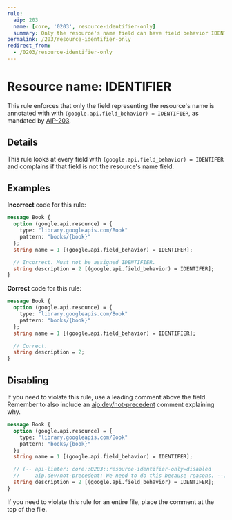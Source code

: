```yaml
---
rule:
  aip: 203
  name: [core, '0203', resource-identifier-only]
  summary: Only the resource's name field can have field behavior IDENTIFIER.
permalink: /203/resource-identifier-only
redirect_from:
  - /0203/resource-identifier-only
---
```


# Resource name: IDENTIFIER

This rule enforces that only the field representing the resource's name is
annotated with with `(google.api.field_behavior) = IDENTIFIER`, as mandated
by [AIP-203][].

## Details

This rule looks at every field with `(google.api.field_behavior) = IDENTIFER`
and complains if that field is not the resource's name field.

## Examples

**Incorrect** code for this rule:

```proto
message Book {
  option (google.api.resource) = {
    type: "library.googleapis.com/Book"
    pattern: "books/{book}"
  };
  string name = 1 [(google.api.field_behavior) = IDENTIFER];

  // Incorrect. Must not be assigned IDENTIFIER.
  string description = 2 [(google.api.field_behavior) = IDENTIFER];
}
```

**Correct** code for this rule:

```proto
message Book {
  option (google.api.resource) = {
    type: "library.googleapis.com/Book"
    pattern: "books/{book}"
  };
  string name = 1 [(google.api.field_behavior) = IDENTIFIER];

  // Correct.
  string description = 2;
}
```

## Disabling

If you need to violate this rule, use a leading comment above the field.
Remember to also include an [aip.dev/not-precedent][] comment explaining why.

```proto
message Book {
  option (google.api.resource) = {
    type: "library.googleapis.com/Book"
    pattern: "books/{book}"
  };
  string name = 1 [(google.api.field_behavior) = IDENTIFER];

  // (-- api-linter: core::0203::resource-identifier-only=disabled
  //     aip.dev/not-precedent: We need to do this because reasons. --)
  string description = 2 [(google.api.field_behavior) = IDENTIFER];
}
```

If you need to violate this rule for an entire file, place the comment at the
top of the file.

[aip-203]: https://aip.dev/203
[aip.dev/not-precedent]: https://aip.dev/not-precedent